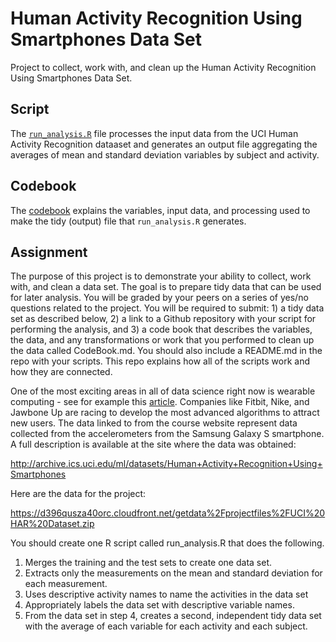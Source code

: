 # Human Activity Recognition Using Smartphones Data Set

Project to collect, work with, and clean up the Human Activity Recognition
Using Smartphones Data Set.

## Script

The
[`run_analysis.R`](https://github.com/gugek/getting-cleaning-data/blob/master/run_analysis.R)
file processes the input data from the UCI Human Activity Recognition dataaset
and generates an output file aggregating the averages of mean and standard
deviation variables by subject and activity.

## Codebook

The
[codebook](https://github.com/gugek/getting-cleaning-data/blob/master/CodeBook.md)
explains the variables, input data, and processing used to make the tidy
(output) file that `run_analysis.R` generates.

## Assignment

The purpose of this project is to demonstrate your ability to collect, work
with, and clean a data set. The goal is to prepare tidy data that can be used
for later analysis. You will be graded by your peers on a series of yes/no
questions related to the project. You will be required to submit: 1) a tidy
data set as described below, 2) a link to a Github repository with your script
for performing the analysis, and 3) a code book that describes the variables,
the data, and any transformations or work that you performed to clean up the
data called CodeBook.md. You should also include a README.md in the repo with
your scripts. This repo explains how all of the scripts work and how they are
connected.

One of the most exciting areas in all of data science right now is wearable
computing - see for example this
[article](http://www.insideactivitytracking.com/data-science-activity-tracking-and-the-battle-for-the-worlds-top-sports-brand/). Companies
like Fitbit, Nike, and Jawbone Up are racing to develop the most advanced
algorithms to attract new users. The data linked to from the course website
represent data collected from the accelerometers from the Samsung Galaxy S
smartphone. A full description is available at the site where the data was
obtained:

http://archive.ics.uci.edu/ml/datasets/Human+Activity+Recognition+Using+Smartphones

Here are the data for the project:

https://d396qusza40orc.cloudfront.net/getdata%2Fprojectfiles%2FUCI%20HAR%20Dataset.zip

You should create one R script called run_analysis.R that does the following.

1. Merges the training and the test sets to create one data set.
2. Extracts only the measurements on the mean and standard deviation for each
measurement.
3. Uses descriptive activity names to name the activities in the data set
4. Appropriately labels the data set with descriptive variable names.
5. From the data set in step 4, creates a second, independent tidy data set
with the average of each variable for each activity and each subject.
